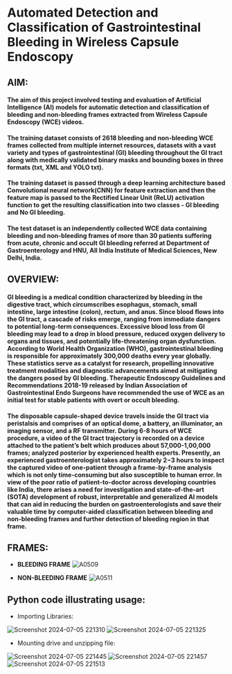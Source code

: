 # Automated Detection and Classification of Gastrointestinal Bleeding in Wireless Capsule Endoscopy                    

## AIM: 

#### The aim of this project involved testing and evaluation of Artificial Intelligence (AI) models for automatic detection and classification of bleeding and non-bleeding frames extracted from **Wireless Capsule Endoscopy (WCE)** videos. 

#### The training dataset consists of 2618 bleeding and non-bleeding WCE frames collected from multiple internet resources, datasets with a vast variety and types of gastrointestinal (GI) bleeding throughout the GI tract along with medically validated binary masks and bounding boxes in three formats (txt, XML and YOLO txt).

#### The training dataset is passed through a deep learning architecture based **Convolutional neural network(CNN)** for feature extraction and then the feature map is passed to the **Rectified Linear Unit (ReLU)** activation function to get the resulting classification into two classes - **GI bleeding** and **No GI bleeding**.

#### The test dataset is an independently collected WCE data containing bleeding and non-bleeding frames of more than 30 patients suffering from acute, chronic and occult GI bleeding referred at **Department of Gastroenterology and HNU, All India Institute of Medical Sciences**, New Delhi, India.

## OVERVIEW:

#### GI bleeding is a medical condition characterized by bleeding in the digestive tract, which circumscribes esophagus, stomach, small intestine, large intestine (colon), rectum, and anus. Since blood flows into the GI tract, a cascade of risks emerge, ranging from immediate dangers to potential long-term consequences. Excessive blood loss from GI bleeding may lead to a drop in blood pressure, reduced oxygen delivery to organs and tissues, and potentially life-threatening organ dysfunction. According to World Health Organization (WHO), gastrointestinal bleeding is responsible for approximately 300,000 deaths every year globally. These statistics serve as a catalyst for research, propelling innovative treatment modalities and diagnostic advancements aimed at mitigating the dangers posed by GI bleeding. Therapeutic Endoscopy Guidelines and Recommendations 2018-19 released by Indian Association of Gastrointestinal Endo Surgeons have recommended the use of WCE as an initial test for stable patients with overt or occult bleeding. 
#### The disposable capsule-shaped device travels inside the GI tract via peristalsis and comprises of an optical dome, a battery, an illuminator, an imaging sensor, and a RF transmitter. During 6-8 hours of WCE procedure, a video of the GI tract trajectory is recorded on a device attached to the patient’s belt which produces about 57,000-1,00,000 frames; analyzed posterior by experienced health experts. Presently, an experienced gastroenterologist takes approximately 2−3 hours to inspect the captured video of one-patient through a frame-by-frame analysis which is not only time-consuming but also susceptible to human error. In view of the poor ratio of patient-to-doctor across developing countries like India, there arises a need for investigation and state-of-the-art (SOTA) development of robust, interpretable and generalized AI models that can aid in reducing the burden on gastroenterologists and save their valuable time by computer-aided classification between bleeding and non-bleeding frames and further detection of bleeding region in that frame.

## FRAMES:

* **BLEEDING FRAME**
![A0509](https://github.com/twishackaul/Gastrointestinal-Bleeding-Classifier/assets/107127632/bd473890-8f6f-4d3c-9bf9-c5651dbdcda1)

* **NON-BLEEDING FRAME**
![A0511](https://github.com/twishackaul/Gastrointestinal-Bleeding-Classifier/assets/107127632/65ec2d07-d9c6-4043-ba4f-fd4bf3e53a52)

## Python code illustrating usage:

- Importing Libraries:

![Screenshot 2024-07-05 221310](https://github.com/twishackaul/Gastrointestinal-Bleeding-Classifier/assets/107127632/03860326-a572-4a17-924b-349689190573)
![Screenshot 2024-07-05 221325](https://github.com/twishackaul/Gastrointestinal-Bleeding-Classifier/assets/107127632/04e89292-7244-48b6-b940-29439b5b3a3a)

- Mounting drive and unzipping file:
  
![Screenshot 2024-07-05 221445](https://github.com/twishackaul/Gastrointestinal-Bleeding-Classifier/assets/107127632/a3168beb-f1ee-4068-a258-1c2ca33042f2)
![Screenshot 2024-07-05 221457](https://github.com/twishackaul/Gastrointestinal-Bleeding-Classifier/assets/107127632/8b633efc-0f05-40fa-a5a6-ef7fdef61f79)
![Screenshot 2024-07-05 221513](https://github.com/twishackaul/Gastrointestinal-Bleeding-Classifier/assets/107127632/be2ce4cc-3ca5-41ad-9ec2-2a7e646fd0ec)


  
